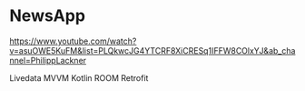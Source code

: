 # NewsApp
https://www.youtube.com/watch?v=asuOWE5KuFM&list=PLQkwcJG4YTCRF8XiCRESq1IFFW8COlxYJ&ab_channel=PhilippLackner


Livedata
MVVM
Kotlin
ROOM
Retrofit
